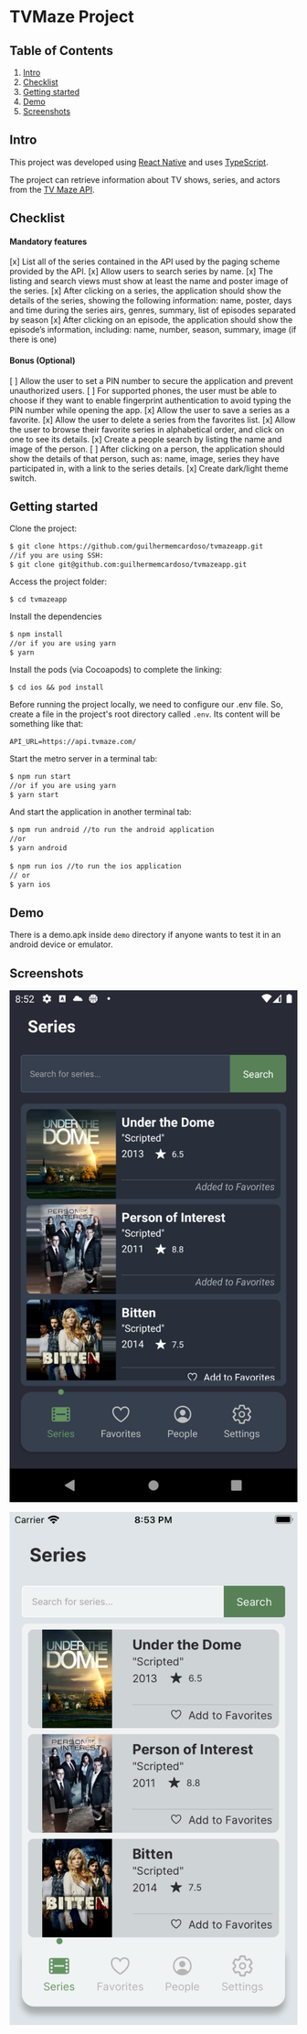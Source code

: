 
# TVMaze Project

## Table of Contents

1. [Intro](#intro)
2. [Checklist](#checklist)
3. [Getting started](#getting-started)
4. [Demo](#demo)
5. [Screenshots](#screenshots)

## Intro

This project was developed using [React Native](https://reactnative.dev/) and uses [TypeScript](https://www.typescriptlang.org/).

The project can retrieve information about TV shows, series, and actors from the [TV Maze API](https://www.tvmaze.com/api). 

## Checklist

  #### Mandatory features
[x] List all of the series contained in the API used by the paging scheme provided by the API.
[x] Allow users to search series by name.
[x] The listing and search views must show at least the name and poster image of the series.
[x] After clicking on a series, the application should show the details of the series, showing the following information: name, poster, days and time during the series airs, genres, summary, list of episodes separated by season
[x] After clicking on an episode, the application should show the episode’s information, including: name, number, season, summary, image (if there is one)

#### Bonus (Optional)
[ ] Allow the user to set a PIN number to secure the application and prevent unauthorized users.
[ ] For supported phones, the user must be able to choose if they want to enable fingerprint authentication to avoid typing the PIN number while opening the app.
[x] Allow the user to save a series as a favorite.
[x] Allow the user to delete a series from the favorites list.
[x] Allow the user to browse their favorite series in alphabetical order, and click on one to see its details.
[x] Create a people search by listing the name and image of the person.
[ ] After clicking on a person, the application should show the details of that person, such as: name, image, series they have participated in, with a link to the series details.
[x] Create dark/light theme switch.

## Getting started

Clone the project:

```
$ git clone https://github.com/guilhermemcardoso/tvmazeapp.git
//if you are using SSH:
$ git clone git@github.com:guilhermemcardoso/tvmazeapp.git
```
Access the project folder:
```
$ cd tvmazeapp
```
Install the dependencies
```
$ npm install
//or if you are using yarn
$ yarn
```
Install the pods (via Cocoapods) to complete the linking:
```
$ cd ios && pod install
```
Before running the project locally, we need to configure our .env file. So, create a file in the project's root directory called `.env`. Its content will be something like that:
```
API_URL=https://api.tvmaze.com/
```
Start the metro server in a terminal tab:
```
$ npm run start
//or if you are using yarn
$ yarn start
```
And start the application in another terminal tab:  
```
$ npm run android //to run the android application
//or
$ yarn android

$ npm run ios //to run the ios application
// or
$ yarn ios
```

## Demo

There is a demo.apk inside `demo` directory if anyone wants to test it in an android device or emulator.

## Screenshots
![Android version](https://raw.githubusercontent.com/guilhermemcardoso/tvmazeapp/main/demo/android.png)

![iOS Version](https://raw.githubusercontent.com/guilhermemcardoso/tvmazeapp/main/demo/ios.png)